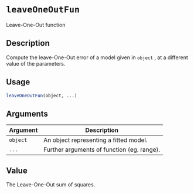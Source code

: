 # `leaveOneOutFun`

Leave-One-Out function


## Description

Compute the leave-One-Out error of a model given in `object` ,
 at a different value of the parameters.


## Usage

```r
leaveOneOutFun(object, ...)
```


## Arguments

Argument      |Description
------------- |----------------
`object`     |     An object representing a fitted model.
`...`     |     Further arguments of function (eg. range).


## Value

The Leave-One-Out sum of squares.


